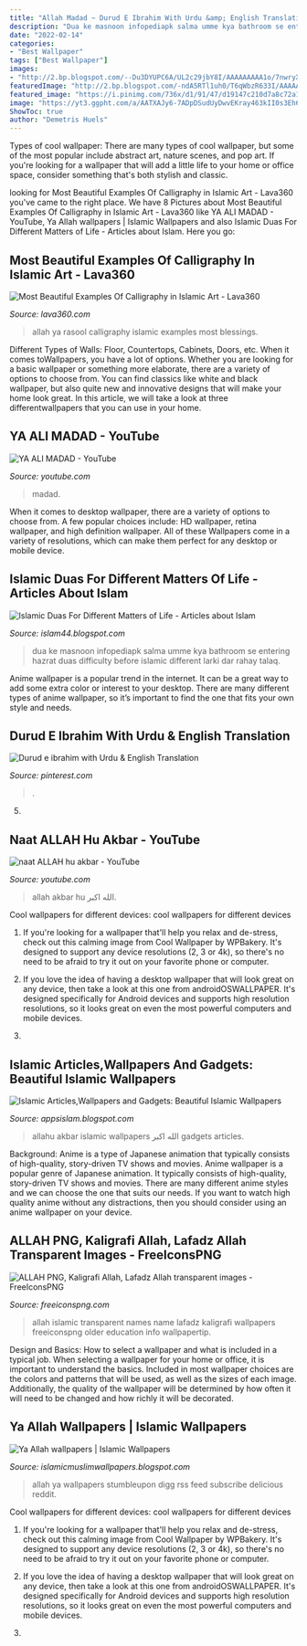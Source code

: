 ```yaml
---
title: "Allah Madad ~ Durud E Ibrahim With Urdu &amp; English Translation"
description: "Dua ke masnoon infopediapk salma umme kya bathroom se entering hazrat duas difficulty before islamic different larki dar rahay talaq"
date: "2022-02-14"
categories:
- "Best Wallpaper"
tags: ["Best Wallpaper"]
images:
- "http://2.bp.blogspot.com/--Du3DYUPC6A/UL2c29jbY8I/AAAAAAAAA1o/7nwryXgm16g/s1600/__Allah.jpg"
featuredImage: "http://2.bp.blogspot.com/-ndA5RTl1uh0/T6qWbzR633I/AAAAAAAAB5c/ZrZl8a7A7ug/s1600/Dua67.jpg"
featured_image: "https://i.pinimg.com/736x/d1/91/47/d19147c210d7a8c72a114d9b47f729ac.jpg"
image: "https://yt3.ggpht.com/a/AATXAJy6-7ADpDSudUyDwvEKray463kII0s3Eh64Zg=s900-c-k-c0xffffffff-no-rj-mo"
ShowToc: true
author: "Demetris Huels"
---
```



Types of cool wallpaper:
There are many types of cool wallpaper, but some of the most popular include abstract art, nature scenes, and pop art. If you're looking for a wallpaper that will add a little life to your home or office space, consider something that's both stylish and classic.

	

		
looking for Most Beautiful Examples Of Calligraphy in Islamic Art - Lava360 you've came to the right place. We have 8 Pictures about Most Beautiful Examples Of Calligraphy in Islamic Art - Lava360 like YA ALI MADAD - YouTube, Ya Allah wallpapers | Islamic Wallpapers and also Islamic Duas For Different Matters of Life - Articles about Islam. Here you go:
		
    
## Most Beautiful Examples Of Calligraphy In Islamic Art - Lava360

<img loading=lazy src="http://th08.deviantart.net/fs71/PRE/f/2011/028/6/7/ya_rasool_allah_by_mohem-d383412.jpg" onerror="this.onerror=null;this.src='https://tse3.mm.bing.net/th?id=OIP._o8o5QFVHx8ZfkutBIm7aQHaKe&amp;pid=15.1';" alt="Most Beautiful Examples Of Calligraphy in Islamic Art - Lava360">

_Source: lava360.com_

>allah ya rasool calligraphy islamic examples most blessings. 

	

Different Types of Walls: Floor, Countertops, Cabinets, Doors, etc.
When it comes toWallpapers, you have a lot of options. Whether you are looking for a basic wallpaper or something more elaborate, there are a variety of options to choose from. You can find classics like white and black wallpaper, but also quite new and innovative designs that will make your home look great. In this article, we will take a look at three differentwallpapers that you can use in your home.

    
## YA ALI MADAD - YouTube

<img loading=lazy src="https://yt3.ggpht.com/a/AATXAJy6-7ADpDSudUyDwvEKray463kII0s3Eh64Zg=s900-c-k-c0xffffffff-no-rj-mo" onerror="this.onerror=null;this.src='https://tse3.mm.bing.net/th?id=OIP.pQqIaqG7_7xCNntFRQ0xiAHaHa&amp;pid=15.1';" alt="YA ALI MADAD - YouTube">

_Source: youtube.com_

>madad. 

	

When it comes to desktop wallpaper, there are a variety of options to choose from. A few popular choices include: HD wallpaper, retina wallpaper, and high definition wallpaper. All of these Wallpapers come in a variety of resolutions, which can make them perfect for any desktop or mobile device. 

    
## Islamic Duas For Different Matters Of Life - Articles About Islam

<img loading=lazy src="http://2.bp.blogspot.com/-ndA5RTl1uh0/T6qWbzR633I/AAAAAAAAB5c/ZrZl8a7A7ug/s1600/Dua67.jpg" onerror="this.onerror=null;this.src='https://tse1.mm.bing.net/th?id=OIP.AaCl-ct0Qjv19mviApakzgHaFs&amp;pid=15.1';" alt="Islamic Duas For Different Matters of Life - Articles about Islam">

_Source: islam44.blogspot.com_

>dua ke masnoon infopediapk salma umme kya bathroom se entering hazrat duas difficulty before islamic different larki dar rahay talaq. 

	

Anime wallpaper is a popular trend in the internet. It can be a great way to add some extra color or interest to your desktop. There are many different types of anime wallpaper, so it’s important to find the one that fits your own style and needs.

    
## Durud E Ibrahim With Urdu &amp; English Translation

<img loading=lazy src="https://i.pinimg.com/736x/d1/91/47/d19147c210d7a8c72a114d9b47f729ac.jpg" onerror="this.onerror=null;this.src='https://tse3.mm.bing.net/th?id=OIP.ZkUVrpMlnjXdMIfHPd-OBQHaHa&amp;pid=15.1';" alt="Durud e ibrahim with Urdu &amp; English Translation">

_Source: pinterest.com_

>. 

	

5.

    
## Naat ALLAH Hu Akbar - YouTube

<img loading=lazy src="https://i.ytimg.com/vi/95R4318I6fU/hqdefault.jpg" onerror="this.onerror=null;this.src='https://tse3.mm.bing.net/th?id=OIP.6VZRqRYF7I1gagmPXHUXSwHaFj&amp;pid=15.1';" alt="naat ALLAH hu akbar - YouTube">

_Source: youtube.com_

>allah akbar hu الله اكبر. 

	

Cool wallpapers for different devices:
cool wallpapers for different devices 

1. If you're looking for a wallpaper that'll help you relax and de-stress, check out this calming image from Cool Wallpaper by WPBakery. It's designed to support any device resolutions (2, 3 or 4k), so there's no need to be afraid to try it out on your favorite phone or computer.

2. If you love the idea of having a desktop wallpaper that will look great on any device, then take a look at this one from androidOSWALLPAPER. It's designed specifically for Android devices and supports high resolution resolutions, so it looks great on even the most powerful computers and mobile devices.

3.

    
## Islamic Articles,Wallpapers And Gadgets: Beautiful Islamic Wallpapers

<img loading=lazy src="http://3.bp.blogspot.com/-nbYk1dyDtdo/Td0_QsJ4WgI/AAAAAAAAA2I/QYjnWLkGXoI/s1600/3_100.jpg" onerror="this.onerror=null;this.src='https://tse1.mm.bing.net/th?id=OIP.tuoOBunP6G_J5QocK6XzpgHaFj&amp;pid=15.1';" alt="Islamic Articles,Wallpapers and Gadgets: Beautiful Islamic Wallpapers">

_Source: appsislam.blogspot.com_

>allahu akbar islamic wallpapers الله اكبر gadgets articles. 

	

Background: Anime is a type of Japanese animation that typically consists of high-quality, story-driven TV shows and movies.
Anime wallpaper is a popular genre of Japanese animation. It typically consists of high-quality, story-driven TV shows and movies. There are many different anime styles and we can choose the one that suits our needs. If you want to watch high quality anime without any distractions, then you should consider using an anime wallpaper on your device.

    
## ALLAH PNG, Kaligrafi Allah, Lafadz Allah Transparent Images - FreeIconsPNG

<img loading=lazy src="https://www.freeiconspng.com/uploads/allah-transparent-5.png" onerror="this.onerror=null;this.src='https://tse2.mm.bing.net/th?id=OIP.M-JejVFMO_5LNK6sMl9CgAHaHa&amp;pid=15.1';" alt="ALLAH PNG, Kaligrafi Allah, Lafadz Allah transparent images - FreeIconsPNG">

_Source: freeiconspng.com_

>allah islamic transparent names name lafadz kaligrafi wallpapers freeiconspng older education info wallpapertip. 

	

Design and Basics: How to select a wallpaper and what is included in a typical job.
When selecting a wallpaper for your home or office, it is important to understand the basics. Included in most wallpaper choices are the colors and patterns that will be used, as well as the sizes of each image. Additionally, the quality of the wallpaper will be determined by how often it will need to be changed and how richly it will be decorated.

    
## Ya Allah Wallpapers | Islamic Wallpapers

<img loading=lazy src="http://2.bp.blogspot.com/--Du3DYUPC6A/UL2c29jbY8I/AAAAAAAAA1o/7nwryXgm16g/s1600/__Allah.jpg" onerror="this.onerror=null;this.src='https://tse4.mm.bing.net/th?id=OIP.E6xphhK6z26y7MKwMw2ZZwAAAA&amp;pid=15.1';" alt="Ya Allah wallpapers | Islamic Wallpapers">

_Source: islamicmuslimwallpapers.blogspot.com_

>allah ya wallpapers stumbleupon digg rss feed subscribe delicious reddit. 

	

Cool wallpapers for different devices:
cool wallpapers for different devices 

1. If you're looking for a wallpaper that'll help you relax and de-stress, check out this calming image from Cool Wallpaper by WPBakery. It's designed to support any device resolutions (2, 3 or 4k), so there's no need to be afraid to try it out on your favorite phone or computer.

2. If you love the idea of having a desktop wallpaper that will look great on any device, then take a look at this one from androidOSWALLPAPER. It's designed specifically for Android devices and supports high resolution resolutions, so it looks great on even the most powerful computers and mobile devices.

3.

